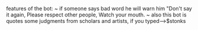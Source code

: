 features of the bot:
~ if someone says bad word he will warn him "Don't say it again, Please respect other people, Watch your mouth.
~ also this bot is quotes some judgments from scholars and artists, if you typed-->$stonks 
